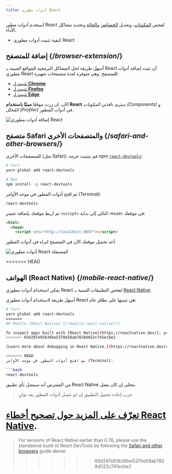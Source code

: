 ```yaml
---
title: أدوات مطوري React
---
```


<Intro>

استخدم أدوات مطور React لفحص [المكونات](/learn/your-first-component)، وتعديل [الخصائص](/learn/passing-props-to-a-component) و[الحالة](/learn/state-a-components-memory) وتحديد مشاكل الأداء.

</Intro>

<YouWillLearn>

* كيفية تثبيت أدوات مطوري React

</YouWillLearn>

## إضافة للمتصفح {/*browser-extension*/}

أسهل طريقة لحل المشاكل البرمجية للمواقع المبنية بـ React أن تثبت إضافة أدوات مطوري React للمتصفح. وهي متوفرة لعدة متصفحات شهيرة:

* [تثبيت لـ **Chrome**](https://chrome.google.com/webstore/detail/react-developer-tools/fmkadmapgofadopljbjfkapdkoienihi?hl=ar)
* [تثبيت لـ **Firefox**](https://addons.mozilla.org/ar/firefox/addon/react-devtools/)
* [تثبيت لـ **Edge**](https://microsoftedge.microsoft.com/addons/detail/react-developer-tools/gpphkfbcpidddadnkolkpfckpihlkkil)

الآن، إن زرت موقعًا **مبنيًا باستخدام React** سترى نافذتي _المكونات (Components)_ و _المُحلل (Profiler)_ في أدوات المطور.

![إضافة أدوات مطوري React](/images/docs/react-devtools-extension.png)

## متصفح Safari والمتصفحات الأخرى {/*safari-and-other-browsers*/}

للمتصفحات الأخرى (مثل Safari)، قم بتثبيت حزمة npm [`react-devtools`](https://www.npmjs.com/package/react-devtools):

```bash
# Yarn
yarn global add react-devtools

# Npm
npm install -g react-devtools
```

ثم افتح أدوات المطور في موجه الأوامر (Terminal):

```bash
react-devtools
```

ثم اربط موقعك بإضافة عنصر `<script>` التالي إلى بداية `<head>` في موقعك:

```html {3}
<html>
  <head>
    <script src="http://localhost:8097"></script>
```

أعد تحميل موقعك الآن في المتصفح لتراه في أدوات المطور.

![أدوات مطوري React المستقلة](/images/docs/react-devtools-standalone.png)

<<<<<<< HEAD
## الهواتف (React Native) {/*mobile-react-native*/}

يمكن استخدام أدوات مطوري React لفحص التطبيقات المبنية بـ [React Native](https://reactnative.dev/).

أسهل طريقة لاستخدام أدوات مطوري React هي تثبيتها على نطاق عام:

```bash
# Yarn
yarn global add react-devtools
=======
## Mobile (React Native) {/*mobile-react-native*/}

To inspect apps built with [React Native](https://reactnative.dev/), you can use [React Native DevTools](https://reactnative.dev/docs/react-native-devtools), the built-in debugger that deeply integrates React Developer Tools. All features work identically to the browser extension, including native element highlighting and selection.
>>>>>>> 65d297e93b36be5370e58ab7828d022c741ecbe2

[Learn more about debugging in React Native.](https://reactnative.dev/docs/debugging)

<<<<<<< HEAD
ثم افتح أدوات المطور في موجه الأوامر (Terminal):

```bash
react-devtools
```

من المفترض أنه سيتصل بأي تطبيق React Native محلي إن كان يعمل.

> جرب إعادة تحميل التطبيق إن لم تتصل أدوات المطور بعد ثوانٍ.

[تعرّف على المزيد حول تصحيح أخطاء React Native](https://reactnative.dev/docs/debugging).
=======
> For versions of React Native earlier than 0.76, please use the standalone build of React DevTools by following the [Safari and other browsers](#safari-and-other-browsers) guide above.
>>>>>>> 65d297e93b36be5370e58ab7828d022c741ecbe2
